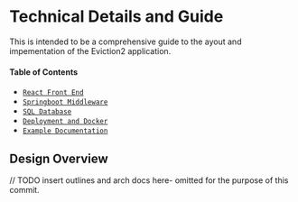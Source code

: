 # Technical Details and Guide

This is intended to be a comprehensive guide to the ayout and impementation of the Eviction2 application.

#### Table of Contents
- [`React Front End`]()
- [`Springboot Middleware`](./SpringApplication.md)
- [`SQL Database`]()
- [`Deployment and Docker`](./DeploymentAndDocker.md)
- [`Example Documentation`](./ExampleDocs.md)

## Design Overview

// TODO insert outlines and arch docs here- omitted for the purpose of this commit.
